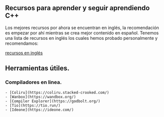 ## Recursos para aprender y seguir aprendiendo C++

Los mejores recursos por ahora se encuentran en inglés, la recomendación es empezar por ahí mientras se crea mejor contenido en español.
Tenemos una lista de recursos en inglés los cuales hemos probado personalmente y recomendamos:

[recursos en inglés](English.md)

## Herramientas útiles.
### Compiladores en linea.
    - [Coliru](https://coliru.stacked-crooked.com/)
    - [Wanbox](https://wandbox.org/)
    - [Compiler Explorer](https://godbolt.org/)
    - [Tio](https://tio.run/)
    - [Ideone](https://ideone.com/)

